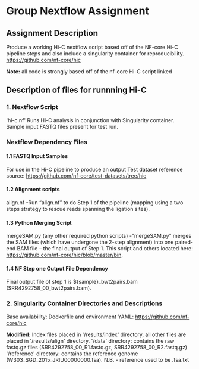 # Group Nextflow Assignment

## Assignment Description
Produce a working Hi-C nextflow script based off of the NF-core Hi-C pipeline steps and also include a singularity container for reproducibility.
https://github.com/nf-core/hic

****Note:**** all code is strongly based off of the nf-core Hi-C script linked

## Description of files for runnning Hi-C

### 1. Nextflow Script
'hi-c.nf'
Runs Hi-C analysis in conjunction with Singularity container. Sample input FASTQ files present for test run.

### Nextflow Dependency Files
#### 1.1 FASTQ Input Samples
For use in the Hi-C pipeline to produce an output
Test dataset reference source: https://github.com/nf-core/test-datasets/tree/hic

#### 1.2 Alignment scripts
align.nf
-Run “align.nf” to do Step 1 of the pipeline (mapping using a two steps strategy to rescue reads spanning the ligation sites). 

#### 1.3 Python Merging Script
mergeSAM.py (any other required python scripts) 
-"mergeSAM.py" merges the SAM files (which have undergone the 2-step alignment) into one paired-end BAM file – the final output of Step 1. 
This script and others located here: https://github.com/nf-core/hic/blob/master/bin.

#### 1.4 NF Step one Output File Dependency
Final output file of step 1 is ${sample}_bwt2pairs.bam (SRR4292758_00_bwt2pairs.bam).

### 2. Singularity Container Directories and Descriptions
Base availability: Dockerfile and environment YAML: https://github.com/nf-core/hic


****Modified:****
Index files placed in '/results/index' directory, all other files are placed in '/results/align' directory.
'/data' directory: contains the raw fastq.gz files (SRR4292758_00_R1.fastq.gz, SRR4292758_00_R2.fastq.gz)
'/reference' directory: contains the reference genome (W303_SGD_2015_JRIU00000000.fsa). N.B. - reference used to be .fsa.txt


